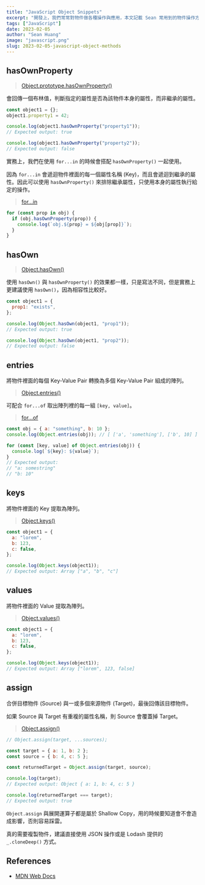 ```yaml
---
title: "JavaScript Object Snippets"
excerpt: "開發上，我們常常對物件做各種操作與應用，本文記載 Sean 常用到的物件操作方式。"
tags: ["JavaScript"]
date: 2023-02-05
author: "Sean Huang"
image: "javascript.png"
slug: 2023-02-05-javascript-object-methods
---
```


## hasOwnProperty

> [Object.prototype.hasOwnProperty()](https://developer.mozilla.org/en-US/docs/Web/JavaScript/Reference/Global_Objects/Object/hasOwnProperty)

會回傳一個布林值，判斷指定的屬性是否為該物件本身的屬性，而非繼承的屬性。

```javascript
const object1 = {};
object1.property1 = 42;

console.log(object1.hasOwnProperty("property1"));
// Expected output: true

console.log(object1.hasOwnProperty("property2"));
// Expected output: false
```

實務上，我們在使用 `for...in` 的時候會搭配 `hasOwnProperty()` 一起使用。

因為 `for...in` 會遞迴物件裡面的每一個屬性名稱 (Key)，而且會遞迴到繼承的屬性。因此可以使用 `hasOwnProperty()` 來排除繼承屬性，只使用本身的屬性執行給定的操作。

> [for...in](https://developer.mozilla.org/en-US/docs/Web/JavaScript/Reference/Statements/for...in)

```javascript
for (const prop in obj) {
  if (obj.hasOwnProperty(prop)) {
    console.log(`obj.${prop} = ${obj[prop]}`);
  }
}
```

## hasOwn

> [Object.hasOwn()](https://developer.mozilla.org/en-US/docs/Web/JavaScript/Reference/Global_Objects/Object/hasOwn)

使用 `hasOwn()` 與 `hasOwnProperty()` 的效果都一樣，只是寫法不同，但是實務上更建議使用 `hasOwn()`，因為相容性比較好。

```javascript
const object1 = {
  prop1: "exists",
};

console.log(Object.hasOwn(object1, "prop1"));
// Expected output: true

console.log(Object.hasOwn(object1, "prop2"));
// Expected output: false
```

## entries

將物件裡面的每個 Key-Value Pair 轉換為多個 Key-Value Pair 組成的陣列。

> [Object.entries()](https://developer.mozilla.org/en-US/docs/Web/JavaScript/Reference/Global_Objects/Object/entries)

可配合 `for...of` 取出陣列裡的每一組 `[key, value]`。

> [for...of](https://developer.mozilla.org/en-US/docs/Web/JavaScript/Reference/Statements/for...of)

```javascript
const obj = { a: "something", b: 10 };
console.log(Object.entries(obj)); // [ ['a', 'something'], ['b', 10] ]

for (const [key, value] of Object.entries(obj)) {
  console.log(`${key}: ${value}`);
}
// Expected output:
// "a: somestring"
// "b: 10"
```

## keys

將物件裡面的 Key 提取為陣列。

> [Object.keys()](https://developer.mozilla.org/en-US/docs/Web/JavaScript/Reference/Global_Objects/Object/keys)

```javascript
const object1 = {
  a: "lorem",
  b: 123,
  c: false,
};

console.log(Object.keys(object1));
// Expected output: Array ["a", "b", "c"]
```

## values

將物件裡面的 Value 提取為陣列。

> [Object.values()](https://developer.mozilla.org/en-US/docs/Web/JavaScript/Reference/Global_Objects/Object/values)

```javascript
const object1 = {
  a: "lorem",
  b: 123,
  c: false,
};

console.log(Object.keys(object1));
// Expected output: Array ["lorem", 123, false]
```

## assign

合併目標物件 (Source) 與一或多個來源物件 (Target)，最後回傳該目標物件。

如果 Source 與 Target 有重複的屬性名稱，則 Source 會覆蓋掉 Target。

> [Object.assign()](https://developer.mozilla.org/en-US/docs/Web/JavaScript/Reference/Global_Objects/Object/assign)

```javascript
// Object.assign(target, ...sources);

const target = { a: 1, b: 2 };
const source = { b: 4, c: 5 };

const returnedTarget = Object.assign(target, source);

console.log(target);
// Expected output: Object { a: 1, b: 4, c: 5 }

console.log(returnedTarget === target);
// Expected output: true
```

`Object.assign` 與展開運算子都是屬於 Shallow Copy，用的時候要知道會不會造成影響，否則容易踩雷。

真的需要複製物件，建議直接使用 JSON 操作或是 Lodash 提供的 `_.cloneDeep()` 方式。

## References

- [MDN Web Docs](https://developer.mozilla.org/zh-TW/)
